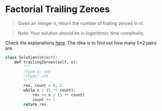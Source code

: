 # Factorial Trailing Zeroes

> Given an integer n, return the number of trailing zeroes in n!.

> Note: Your solution should be in logarithmic time complexity.

Check the explanations [here](http://www.purplemath.com/modules/factzero.htm). The idea is to find out how many 5*2 pairs are.

```Python
class Solution(object):
    def trailingZeroes(self, n):
        """
        :type n: int
        :rtype: int
        """
        res, count = 0, 1
        while n / (5 ** count):
            res += n / (5 ** count)
            count += 1
        return res
```
